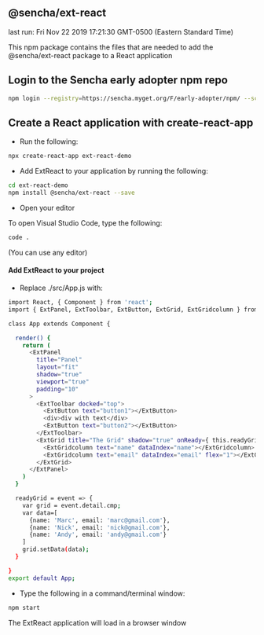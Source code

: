 ## @sencha/ext-react

last run: Fri Nov 22 2019 17:21:30 GMT-0500 (Eastern Standard Time)

This npm package contains the files that are needed to add the @sencha/ext-react package to a React application

## Login to the Sencha early adopter npm repo

```sh
npm login --registry=https://sencha.myget.org/F/early-adopter/npm/ --scope=@sencha

```

## Create a React application with create-react-app

-   Run the following:

```sh
npx create-react-app ext-react-demo
```

-   Add ExtReact to your application by running the following:

```sh
cd ext-react-demo
npm install @sencha/ext-react --save
```

-   Open your editor

To open Visual Studio Code, type the following:

```sh
code .
```

(You can use any editor)

#### Add ExtReact to your project

-   Replace ./src/App.js with:

```sh
import React, { Component } from 'react';
import { ExtPanel, ExtToolbar, ExtButton, ExtGrid, ExtGridcolumn } from '@sencha/ext-react-modern';

class App extends Component {

  render() {
    return (
      <ExtPanel
        title="Panel"
        layout="fit"
        shadow="true"
        viewport="true"
        padding="10"
      >
        <ExtToolbar docked="top">
          <ExtButton text="button1"></ExtButton>
          <div>div with text</div>
          <ExtButton text="button2"></ExtButton>
        </ExtToolbar>
        <ExtGrid title="The Grid" shadow="true" onReady={ this.readyGrid }>
          <ExtGridcolumn text="name" dataIndex="name"></ExtGridcolumn>
          <ExtGridcolumn text="email" dataIndex="email" flex="1"></ExtGridcolumn>
        </ExtGrid>
      </ExtPanel>
    )
  }

  readyGrid = event => {
    var grid = event.detail.cmp;
    var data=[
      {name: 'Marc', email: 'marc@gmail.com'},
      {name: 'Nick', email: 'nick@gmail.com'},
      {name: 'Andy', email: 'andy@gmail.com'}
    ]
    grid.setData(data);
  }

}
export default App;

```

-   Type the following in a command/terminal window:

```sh
npm start
```

The ExtReact application will load in a browser window
